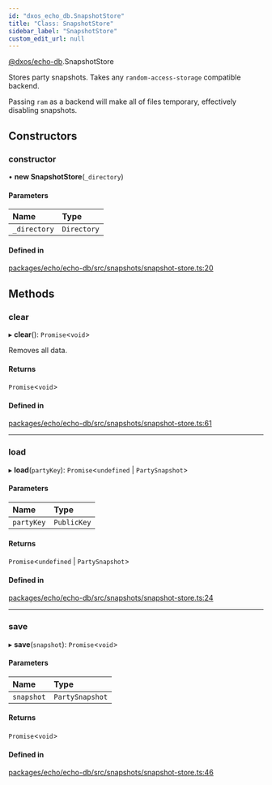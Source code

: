 ```yaml
---
id: "dxos_echo_db.SnapshotStore"
title: "Class: SnapshotStore"
sidebar_label: "SnapshotStore"
custom_edit_url: null
---
```


[@dxos/echo-db](../modules/dxos_echo_db.md).SnapshotStore

Stores party snapshots. Takes any `random-access-storage` compatible backend.

Passing `ram` as a backend will make all of files temporary, effectively disabling snapshots.

## Constructors

### constructor

• **new SnapshotStore**(`_directory`)

#### Parameters

| Name | Type |
| :------ | :------ |
| `_directory` | `Directory` |

#### Defined in

[packages/echo/echo-db/src/snapshots/snapshot-store.ts:20](https://github.com/dxos/dxos/blob/b06737400/packages/echo/echo-db/src/snapshots/snapshot-store.ts#L20)

## Methods

### clear

▸ **clear**(): `Promise`<`void`\>

Removes all data.

#### Returns

`Promise`<`void`\>

#### Defined in

[packages/echo/echo-db/src/snapshots/snapshot-store.ts:61](https://github.com/dxos/dxos/blob/b06737400/packages/echo/echo-db/src/snapshots/snapshot-store.ts#L61)

___

### load

▸ **load**(`partyKey`): `Promise`<`undefined` \| `PartySnapshot`\>

#### Parameters

| Name | Type |
| :------ | :------ |
| `partyKey` | `PublicKey` |

#### Returns

`Promise`<`undefined` \| `PartySnapshot`\>

#### Defined in

[packages/echo/echo-db/src/snapshots/snapshot-store.ts:24](https://github.com/dxos/dxos/blob/b06737400/packages/echo/echo-db/src/snapshots/snapshot-store.ts#L24)

___

### save

▸ **save**(`snapshot`): `Promise`<`void`\>

#### Parameters

| Name | Type |
| :------ | :------ |
| `snapshot` | `PartySnapshot` |

#### Returns

`Promise`<`void`\>

#### Defined in

[packages/echo/echo-db/src/snapshots/snapshot-store.ts:46](https://github.com/dxos/dxos/blob/b06737400/packages/echo/echo-db/src/snapshots/snapshot-store.ts#L46)
